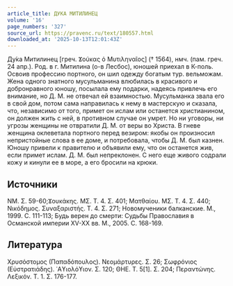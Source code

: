 ```yaml
---
article_title: ДУКА МИТИЛИНЕЦ
volume: '16'
page_numbers: '327'
source_url: https://pravenc.ru/text/180557.html
downloaded_at: '2025-10-13T12:01:43Z'
---
```


Ду́ка Митилинец [греч. Ϫούκας ὁ Μυτιληναῖος] († 1564), нмч. (пам. греч. 24 апр.). Род. в г. Митилина (о-в Лесбос), юношей приехал в К-поль. Освоив профессию портного, он шил одежду богатым тур. вельможам. Жена одного знатного мусульманина влюбилась в красивого и добронравного юношу, посылала ему подарки, надеясь привлечь его внимание, но Д. М. не отвечал ей взаимностью. Мусульманка звала его в свой дом, потом сама направилась к нему в мастерскую и сказала, что, независимо от того, примет он ислам или останется христианином, он должен жить с ней, в противном случае он умрет. Но ни уговоры, ни угрозы женщины не отвратили Д. М. от веры во Христа. В гневе женщина оклеветала портного перед везиром: якобы он произносил непристойные слова в ее доме, и потребовала, чтобы Д. М. был казнен. Юношу привели к правителю и объявили ему, что он останется жив, если примет ислам. Д. М. был непреклонен. С него еще живого содрали кожу и кинули ее в море, а его бросили на крюки.

## Источники

ΝΜ. Σ. 59-60;Ϫουκάκης. ΜΣ. Τ. 4. Σ. 401; Ματθαίου. ΜΣ. Τ. 4. Σ. 440; Νικόδημος. Συναξαριστής. Τ. 4. Σ. 271; Новомученики балканские. М., 1999. С. 111-113; Будь верен до смерти: Судьбы Православия в Османской империи XV-XX вв. М., 2005. С. 168-169.

## Литература

Χρυσόστομος (Παπαδόπουλος). Νεομάρτυρες. Σ. 26; Σωφρόνιος (Εὐστρατιάδης). ῾Αϒιολόϒιον. Σ. 120; ΘΗΕ. Τ. 5[1]. Σ. 204; Περαντώνης. Λεξικόν. Τ. 1. Σ. 176-177.
